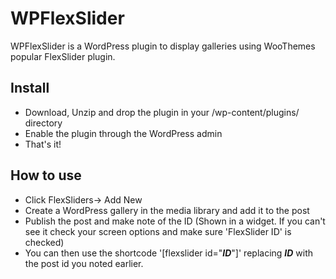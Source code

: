 # WPFlexSlider

WPFlexSlider is a WordPress plugin to display galleries using WooThemes popular FlexSlider plugin.

## Install

* Download, Unzip and drop the plugin in your /wp-content/plugins/ directory
* Enable the plugin through the WordPress admin
* That's it!

## How to use

* Click FlexSliders-> Add New
* Create a WordPress gallery in the media library and add it to the post
* Publish the post and make note of the ID (Shown in a widget. If you can't see it check your screen options and make sure 'FlexSlider ID' is checked)
* You can then use the shortcode '[flexslider id="___ID___"]' replacing ___ID___ with the post id you noted earlier.